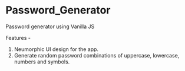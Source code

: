 # Password_Generator
Password generator using Vanilla JS

Features -
1. Neumorphic UI design for the app.
2. Generate random password combinations of uppercase, lowercase, numbers and symbols.
